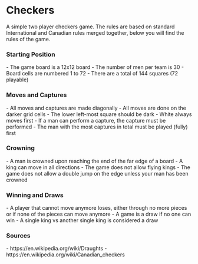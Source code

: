 # Checkers
A simple two player checkers game.  The rules are based on standard International and Canadian rules merged together, below you will find the rules of the game.

<h3>Starting Position</h3>
- The game board is a 12x12 board
- The number of men per team is 30
- Board cells are numbered 1 to 72
- There are a total of 144 squares (72 playable)

<h3>Moves and Captures</h3>
- All moves and captures are made diagonally
- All moves are done on the darker grid cells
- The lower left-most square should be dark
- White always moves first
- If a man can perform a capture, the capture must be performed
- The man with the most captures in total must be played (fully) first

<h3>Crowning</h3>
- A man is crowned upon reaching the end of the far edge of a board
- A king can move in all directions
- The game does not allow flying kings
- The game does not allow a double jump on the edge unless your man has been crowned

<h3>Winning and Draws</h3>
- A player that cannot move anymore loses, either through no more pieces or if none of the pieces can move anymore
- A game is a draw if no one can win
- A single king vs another single king is considered a draw

<h3>Sources</h3>
- https://en.wikipedia.org/wiki/Draughts
- https://en.wikipedia.org/wiki/Canadian_checkers
